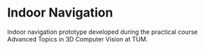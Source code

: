 # Indoor Navigation
Indoor navigation prototype developed during the practical course Advanced Topics in 3D Computer Vision at TUM.
